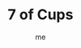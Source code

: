 ---
# basics
title     		 : "7 of Cups"
token					 : 'cups-07'
card_type			 : '' # major, minor, court
layout				 : "tarot-card"
author    		 : 'me'
one_liner 		 : "Imagination, dreams, illusions, goals"
alt_names			 : ['Debauch', 'Breach']
images				 : ['/assets/images/tarot/rws/rw-cups-07.jpg']
keywords			 : ['imagination', 'dreams', 'illusions', 'goals']
url						 : 'tarot/cards/cups-07'
aliases				 : []

# password: 'foolish journey'
dropbox				 : 'https://www.dropbox.com/sh/dibpjjc62cc6lv7/AABX2tHKaXy7J6-UCxDWKbcIa?dl=0'

meaning_light  : "Motivating yourself with images of future success. Using visualization to encourage progress. Taking an imaginative or creative approach to problem solving. Making dreams come true. Gleaning insight from personal visions."

meaning_shadow : "Obsessing on imaginary fears or uncertain consequences. Giving in to emotional or political terrorism. Spending more time dreaming than working. Failing to envision the possible repercussions of your choices. Being controlled by fear."

# more detail
correspondence_planet 			: "Venus"
correspondence_astrological : "Scorpio"
correspondence_affirmation  : "I use inner vision as a tool for growth."
correspondence_story 				: "The main character is hindered by unreasonable expectations or unfounded fears. Alternatively, the Main Character insists on remaining true to his or her original vision."

advice_relationships 	 : "Comparing your friendships and relationships to unrealistic, Hollywood-produced fantasies is a sure-fire formula for disappointment. Rather than imagine what things ought to be, face how things are…and then take the steps necessary to make your relationships more rewarding."

advice_work 					 : "Plan for contingencies. At the same time, don’t allow “what might be” to distract you from “what is.” Unless it’s your job to build castles in the sky, be sure to invest more effort in hard work than sweet dreams."

advice_spirituality 	 : "Use meditation and prayer to build a clear vision of your spiritual goals, and call on this for inspiration in times of need. Pay attention to dreams; they have important messages for you."

advice_personal_growth : "Your imagination is a powerful tool, capable of shaping your experience and your world. Focus your thoughts. See life as it should be, and then take personal responsibility for making your dreams come true. Always link imagination with action!"

advice_fortune_telling : "You’re being fed a line. Rather than be dazzled by fancy words and promises, demand something real."

questions	: ["In your situation, what is the worst possible outcome? What’s the best possible outcome? How are hopes and fears shaping your thoughts about the challenge of the moment?", "As engaging as dreams and fantasies can be, imagination without action is wasted energy. How might things change if you fantasized less about outcomes and more about new ways to take action?", "What do you want most? What do you fear most? How are these related?", "How is your imagination working for you? Against you?", "How might a clearer personal vision help you choose a single cup from the many available?"]

# referenced in the symbols.toml data file
symbols	  : ['7', 'cups', 'floating-cups']

# metadata
suppress_topnav : true
related_cards 	: []

---